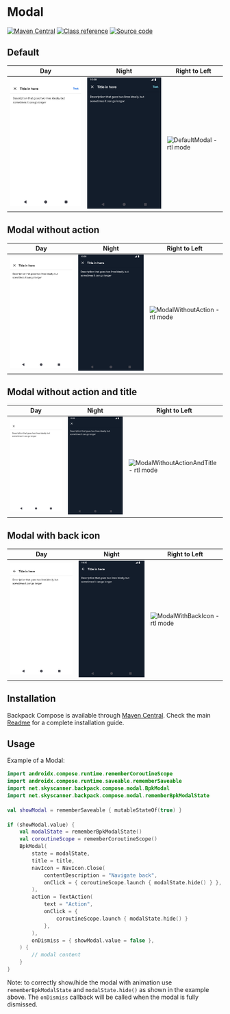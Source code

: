 # Modal

[![Maven Central](https://img.shields.io/maven-central/v/net.skyscanner.backpack/backpack-compose)](https://search.maven.org/artifact/net.skyscanner.backpack/backpack-compose)
[![Class reference](https://img.shields.io/badge/Class%20reference-Android-blue)](https://backpack.github.io/android/backpack-compose/net.skyscanner.backpack.compose.net.skyscanner.backpack.compose.dialog)
[![Source code](https://img.shields.io/badge/Source%20code-GitHub-lightgrey)](https://github.com/backpack/android/tree/main/backpack-compose/src/main/kotlin/net/skyscanner/backpack/compose/net.skyscanner.backpack.compose.dialog)

## Default

| Day                                                                                                                                                        | Night                                                                                                                                                                     | Right to Left |
|------------------------------------------------------------------------------------------------------------------------------------------------------------|---------------------------------------------------------------------------------------------------------------------------------------------------------------------------| --- |
| <img src="https://raw.githubusercontent.com/backpack/android/main/docs/compose/Modal/screenshots/default.png" alt="DefaultModal" width="375" /> | <img src="https://raw.githubusercontent.com/backpack/android/main/docs/compose/Modal/screenshots/default_dm.png" alt="DefaultModal - dark mode" width="375" /> | <img src="https://raw.githubusercontent.com/backpack/android/main/docs/compose/Modal/screenshots/modal-title-action_rtl.png" alt="DefaultModal - rtl mode" width="375" /> |

## Modal without action

| Day | Night                                                                                                                                                                                  | Right to Left |
| --- |----------------------------------------------------------------------------------------------------------------------------------------------------------------------------------------| --- |
| <img src="https://raw.githubusercontent.com/backpack/android/main/docs/compose/Modal/screenshots/without-action.png" alt="ModalWithoutAction" width="375" /> | <img src="https://raw.githubusercontent.com/backpack/android/main/docs/compose/Modal/screenshots/without-action_dm.png" alt="ModalWithoutAction - dark mode" width="375" /> | <img src="https://raw.githubusercontent.com/backpack/android/main/docs/compose/Modal/screenshots/modal-title-no-action_rtl.png" alt="ModalWithoutAction - rtl mode" width="375" /> |

## Modal without action and title

| Day                                                                                                                                                                                       | Night                                                                                                                                                                                                    | Right to Left |
|-------------------------------------------------------------------------------------------------------------------------------------------------------------------------------------------|----------------------------------------------------------------------------------------------------------------------------------------------------------------------------------------------------------| --- |
| <img src="https://raw.githubusercontent.com/backpack/android/main/docs/compose/Modal/screenshots/without-action-and-title.png" alt="ModalWithoutActionAndTitle" width="375" /> | <img src="https://raw.githubusercontent.com/backpack/android/main/docs/compose/Modal/screenshots/without-action-and-title_dm.png" alt="ModalWithoutActionAndTitle - dark mode" width="375" /> | <img src="https://raw.githubusercontent.com/backpack/android/main/docs/compose/Modal/screenshots/modal-no-title-no-action_rtl.png" alt="ModalWithoutActionAndTitle - rtl mode" width="375" /> |

## Modal with back icon

| Day                                                                                                                                                               | Night                                                                                                                                                                            | Right to Left |
|-------------------------------------------------------------------------------------------------------------------------------------------------------------------|----------------------------------------------------------------------------------------------------------------------------------------------------------------------------------| --- |
| <img src="https://raw.githubusercontent.com/backpack/android/main/docs/compose/Modal/screenshots/with-back.png" alt="ModalWithBackIcon" width="375" /> | <img src="https://raw.githubusercontent.com/backpack/android/main/docs/compose/Modal/screenshots/with-back_dm.png" alt="ModalWithBackIcon - dark mode" width="375" /> | <img src="https://raw.githubusercontent.com/backpack/android/main/docs/compose/Modal/screenshots/modal-back-icon_rtl.png" alt="ModalWithBackIcon - rtl mode" width="375" /> |

## Installation

Backpack Compose is available through [Maven Central](https://search.maven.org/artifact/net.skyscanner.backpack/backpack-compose). Check the main [Readme](https://github.com/skyscanner/backpack-android#installation) for a complete installation guide.

## Usage

Example of a Modal:

```Kotlin
import androidx.compose.runtime.rememberCoroutineScope
import androidx.compose.runtime.saveable.rememberSaveable
import net.skyscanner.backpack.compose.modal.BpkModal
import net.skyscanner.backpack.compose.modal.rememberBpkModalState

val showModal = rememberSaveable { mutableStateOf(true) }

if (showModal.value) {
    val modalState = rememberBpkModalState()
    val coroutineScope = rememberCoroutineScope()
    BpkModal(
        state = modalState,
        title = title,
        navIcon = NavIcon.Close(
            contentDescription = "Navigate back",
            onClick = { coroutineScope.launch { modalState.hide() } },
        ),
        action = TextAction(
            text = "Action",
            onClick = {
                coroutineScope.launch { modalState.hide() }
            },
        ),
        onDismiss = { showModal.value = false },
    ) {
        // modal content
    }
}
```

Note: to correctly show/hide the modal with animation use `rememberBpkModalState` and `modalState.hide()` as shown in the example above. The `onDismiss` callback will be called when the modal is fully dismissed.

